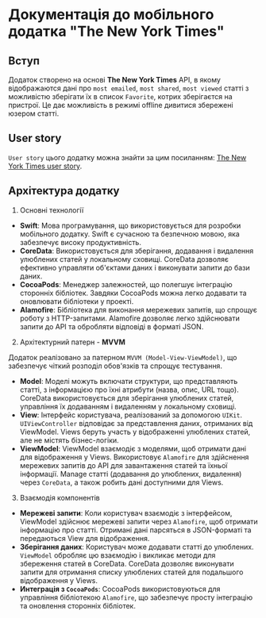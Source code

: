 # Документація до мобільного додатка "The New York Times"
## Вступ
Додаток створено на основі __The New York Times__ API, в якому відображаются дані про `most emailed`, `most shared`, `most viewed` статті з можливістю зберігати їх в список `Favorite`, котрих зберігаєтся на пристрої. Це дає можливість в режимі offline дивитися збережені юзером статті.
## User story
`User story` цього додатку можна знайти за цим посиланням: [The New York Times user story](https://docs.google.com/document/d/1GYE5A0oPFktLQ9K1H2A2F48Vsf4ZWpvRoBfrfwlucDE/edit?usp=sharing).
## Архітектура додатку

1. Основні технології

- __Swift__: Мова програмування, що використовується для розробки мобільного додатку. Swift є сучасною та безпечною мовою, яка забезпечує високу продуктивність.
- __CoreData__: Використовується для зберігання, додавання і видалення улюблених статей у локальному сховищі. CoreData дозволяє ефективно управляти об'єктами даних і виконувати запити до бази даних.
- __CocoaPods__: Менеджер залежностей, що полегшує інтеграцію сторонніх бібліотек. Завдяки CocoaPods можна легко додавати та оновлювати бібліотеки у проекті.
- __Alamofire__: Бібліотека для виконання мережевих запитів, що спрощує роботу з HTTP-запитами. Alamofire дозволяє легко здійснювати запити до API та обробляти відповіді в форматі JSON.

2. Архітектурний патерн - __MVVM__

Додаток реалізовано за патерном `MVVM (Model-View-ViewModel)`, що забезпечує чіткий розподіл обов'язків та спрощує тестування.
- __Model__:
Моделі можуть включати структури, що представляють статті, з інформацією про їхні атрибути (назва, опис, URL тощо).
CoreData використовується для зберігання улюблених статей, управління їх додаванням і видаленням у локальному сховищі.
- __View__:
Інтерфейс користувача, реалізований за допомогою `UIKit`. `UIViewController` відповідає за представлення даних, отриманих від ViewModel.
Views беруть участь у відображенні улюблених статей, але не містять бізнес-логіки.
- __ViewModel__:
ViewModel взаємодіє з моделями, щоб отримати дані для відображення у Views.
Використовує `Alamofire` для здійснення мережевих запитів до API для завантаження статей та їхньої інформації.
Manage статті (додавання до улюблених, видалення) через `CoreData`, а також робить дані доступними для Views.

3. Взаємодія компонентів

- __Мережеві запити__:
Коли користувач взаємодіє з інтерфейсом, ViewModel здійснює мережеві запити через `Alamofire`, щоб отримати інформацію про статті.
Отримані дані парсяться в JSON-форматі та передаються View для відображення.
- __Зберігання даних__:
Користувач може додавати статті до улюблених. `ViewModel` обробляє цю взаємодію і викликає методи для збереження статей в CoreData.
CoreData дозволяє виконувати запити для отримання списку улюблених статей для подальшого відображення у Views.
- __Интеграція з `CocoaPods`__:
CocoaPods використовуються для управління бібліотекою `Alamofire`, що забезпечує просту інтеграцію та оновлення сторонніх бібліотек.
